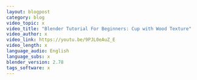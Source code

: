```yaml
---
layout: blogpost
category: blog
video_topic: x
video_title: "Blender Tutorial For Beginners: Cup with Wood Texture"
video_author: x
video_link: https://youtu.be/9PJL0eAuZ_E
video_length: x
language_audio: English
language_subs: x
blender_version: 2.78
tags_software: x
---
```

